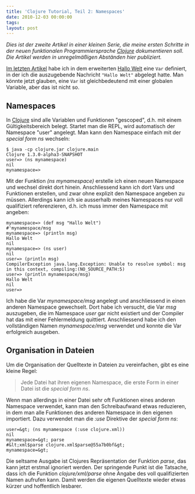 ```yaml
---
title: 'Clojure Tutorial, Teil 2: Namespaces'
date: 2010-12-03 00:00:00 
tags: 
layout: post
---
```

<em>Dies ist der zweite Artikel in einer kleinen Serie, die meine ersten Schritte in der neuen funktionalen Programmiersprache <a href="http://clojure.org/">Clojure</a> dokumentieren soll. Die Artikel werden in unregelmäßigen Abständen hier publiziert.</em>

<a href="http://carstenringe.net/clojure-tutorial-teil-1">Im letzten Artikel</a> habe ich in dem erweiterten <a href="http://de.wikipedia.org/wiki/Hallo-Welt-Programm">Hallo Welt</a> eine `Var` definiert, in der ich die auszugebende Nachricht `"Hallo Welt"` abgelegt hatte. Man könnte jetzt glauben, eine `Var` ist gleichbedeutend mit einer globalen Variable, aber das ist nicht so.

<h2>Namespaces</h2>

In <a href="http://clojure.org/">Clojure</a> sind alle Variablen und Funktionen "gescoped", d.h. mit einem Gültigkeitsbereich belegt. Startet man die REPL, wird automatisch der Namespace "user" angelegt. Man kann den Namespace einfach mit der *special form ns* wechseln:

    $ java -cp clojure.jar clojure.main
    Clojure 1.3.0-alpha3-SNAPSHOT
    user=> (ns mynamespace)
    nil
    mynamespace=>

Mit der Funktion <em>(ns mynamespace)</em> erstelle ich einen neuen Namespace und wechsel direkt dort hinein. Anschliessend kann ich dort Vars und Funktionen erstellen, und zwar ohne explizit den Namespace angeben zu müssen. Allerdings kann ich sie ausserhalb meines Namespaces nur voll qualifiziert referenzieren, d.h. ich muss immer den Namespace mit angeben:

````
mynamespace=> (def msg "Hallo Welt")
#'mynamespace/msg
mynamespace=> (println msg)
Hallo Welt
nil
mynamespace=> (ns user)
nil
user=> (println msg)
CompilerException java.lang.Exception: Unable to resolve symbol: msg in this context, compiling:(NO_SOURCE_PATH:5)
user=> (println mynamespace/msg)
Hallo Welt
nil
user=>
````

Ich habe die Var <em>mynamespace/msg</em> angelegt und anschliessend in einen anderen Namespace gewechselt. Dort habe ich versucht, die Var <em>msg</em> auszugeben, die im Namespace <em>user</em> gar nicht existiert und der Compiler hat das mit einer Fehlermeldung quittiert. Anschliessend habe ich den vollständigen Namen <em>mynamespace/msg</em> verwendet und konnte die Var erfolgreich ausgeben.

<h2>Organisation in Dateien</h2>

Um die Organisation der Quelltexte in Dateien zu vereinfachen, gibt es eine kleine Regel:

> Jede Datei hat ihren eigenen Namespace, die erste Form in einer Datei ist die <em>special form ns</em>.

Wenn man allerdings in einer Datei sehr oft Funktionen eines anderen Namespace verwendet, kann man den Schreibaufwand etwas reduzieren, in dem man alle Funktionen des anderen Namespace in den eigenen importiert. Dazu verwendet man die <em>:use</em> Direktive der <em>special form ns</em>:

````
user=&gt; (ns mynamespace (:use clojure.xml))
nil
mynamespace=&gt; parse
#&lt;xml$parse clojure.xml$parse@55a7b0bf&gt;
mynamespace=&gt;
````

Die seltsame Ausgabe ist Clojures Repräsentation der Funktion <em>parse</em>, das kann jetzt erstmal ignoriert werden. Der springende Punkt ist die Tatsache, dass ich die Funktion <em>clojure/xml/parse</em> ohne Angabe des voll qualifizierten Namen aufrufen kann. Damit werden die eigenen Quelltexte wieder etwas kürzer und hoffentlich lesbarer.

